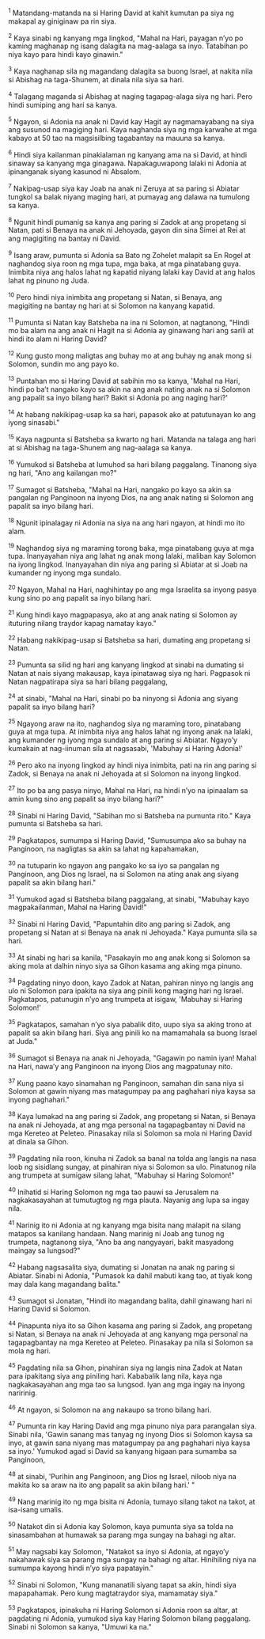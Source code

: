 <sup>1</sup>
Matandang-matanda na si Haring David at kahit kumutan pa siya ng makapal ay giniginaw pa rin siya. 

<sup>2</sup>
Kaya sinabi ng kanyang mga lingkod, "Mahal na Hari, payagan nʼyo po kaming maghanap ng isang dalagita na mag-aalaga sa inyo. Tatabihan po niya kayo para hindi kayo ginawin." 

<sup>3</sup>
Kaya naghanap sila ng magandang dalagita sa buong Israel, at nakita nila si Abishag na taga-Shunem, at dinala nila siya sa hari. 

<sup>4</sup>
Talagang maganda si Abishag at naging tagapag-alaga siya ng hari. Pero hindi sumiping ang hari sa kanya.

<sup>5</sup>
Ngayon, si Adonia na anak ni David kay Hagit ay nagmamayabang na siya ang susunod na magiging hari. Kaya naghanda siya ng mga karwahe at mga kabayo at 50 tao na magsisilbing tagabantay na mauuna sa kanya. 

<sup>6</sup>
Hindi siya kailanman pinakialaman ng kanyang ama na si David, at hindi sinaway sa kanyang mga ginagawa. Napakaguwapong lalaki ni Adonia at ipinanganak siyang kasunod ni Absalom. 

<sup>7</sup>
Nakipag-usap siya kay Joab na anak ni Zeruya at sa paring si Abiatar tungkol sa balak niyang maging hari, at pumayag ang dalawa na tumulong sa kanya. 

<sup>8</sup>
Ngunit hindi pumanig sa kanya ang paring si Zadok at ang propetang si Natan, pati si Benaya na anak ni Jehoyada, gayon din sina Simei at Rei at ang magigiting na bantay ni David. 

<sup>9</sup>
Isang araw, pumunta si Adonia sa Bato ng Zohelet malapit sa En Rogel at naghandog siya roon ng mga tupa, mga baka, at mga pinatabang guya. Inimbita niya ang halos lahat ng kapatid niyang lalaki kay David at ang halos lahat ng pinuno ng Juda. 

<sup>10</sup>
Pero hindi niya inimbita ang propetang si Natan, si Benaya, ang magigiting na bantay ng hari at si Solomon na kanyang kapatid. 

<sup>11</sup>
Pumunta si Natan kay Batsheba na ina ni Solomon, at nagtanong, "Hindi mo ba alam na ang anak ni Hagit na si Adonia ay ginawang hari ang sarili at hindi ito alam ni Haring David? 

<sup>12</sup>
Kung gusto mong maligtas ang buhay mo at ang buhay ng anak mong si Solomon, sundin mo ang payo ko. 

<sup>13</sup>
Puntahan mo si Haring David at sabihin mo sa kanya, 'Mahal na Hari, hindi po baʼt nangako kayo sa akin na ang anak nating anak na si Solomon ang papalit sa inyo bilang hari? Bakit si Adonia po ang naging hari?' 

<sup>14</sup>
At habang nakikipag-usap ka sa hari, papasok ako at patutunayan ko ang iyong sinasabi." 

<sup>15</sup>
Kaya nagpunta si Batsheba sa kwarto ng hari. Matanda na talaga ang hari at si Abishag na taga-Shunem ang nag-aalaga sa kanya. 

<sup>16</sup>
Yumukod si Batsheba at lumuhod sa hari bilang paggalang. Tinanong siya ng hari, "Ano ang kailangan mo?" 

<sup>17</sup>
Sumagot si Batsheba, "Mahal na Hari, nangako po kayo sa akin sa pangalan ng Panginoon na inyong Dios, na ang anak nating si Solomon ang papalit sa inyo bilang hari. 

<sup>18</sup>
Ngunit ipinalagay ni Adonia na siya na ang hari ngayon, at hindi mo ito alam. 

<sup>19</sup>
Naghandog siya ng maraming torong baka, mga pinatabang guya at mga tupa. Inanyayahan niya ang lahat ng anak mong lalaki, maliban kay Solomon na iyong lingkod. Inanyayahan din niya ang paring si Abiatar at si Joab na kumander ng inyong mga sundalo. 

<sup>20</sup>
Ngayon, Mahal na Hari, naghihintay po ang mga Israelita sa inyong pasya kung sino po ang papalit sa inyo bilang hari. 

<sup>21</sup>
Kung hindi kayo magpapasya, ako at ang anak nating si Solomon ay ituturing nilang traydor kapag namatay kayo." 

<sup>22</sup>
Habang nakikipag-usap si Batsheba sa hari, dumating ang propetang si Natan. 

<sup>23</sup>
Pumunta sa silid ng hari ang kanyang lingkod at sinabi na dumating si Natan at nais siyang makausap, kaya ipinatawag siya ng hari. Pagpasok ni Natan nagpatirapa siya sa hari bilang paggalang, 

<sup>24</sup>
at sinabi, "Mahal na Hari, sinabi po ba ninyong si Adonia ang siyang papalit sa inyo bilang hari? 

<sup>25</sup>
Ngayong araw na ito, naghandog siya ng maraming toro, pinatabang guya at mga tupa. At inimbita niya ang halos lahat ng inyong anak na lalaki, ang kumander ng iyong mga sundalo at ang paring si Abiatar. Ngayoʼy kumakain at nag-iinuman sila at nagsasabi, 'Mabuhay si Haring Adonia!' 

<sup>26</sup>
Pero ako na inyong lingkod ay hindi niya inimbita, pati na rin ang paring si Zadok, si Benaya na anak ni Jehoyada at si Solomon na inyong lingkod. 

<sup>27</sup>
Ito po ba ang pasya ninyo, Mahal na Hari, na hindi nʼyo na ipinaalam sa amin kung sino ang papalit sa inyo bilang hari?" 

<sup>28</sup>
Sinabi ni Haring David, "Sabihan mo si Batsheba na pumunta rito." Kaya pumunta si Batsheba sa hari. 

<sup>29</sup>
Pagkatapos, sumumpa si Haring David, "Sumusumpa ako sa buhay na Panginoon, na nagligtas sa akin sa lahat ng kapahamakan, 

<sup>30</sup>
na tutuparin ko ngayon ang pangako ko sa iyo sa pangalan ng Panginoon, ang Dios ng Israel, na si Solomon na ating anak ang siyang papalit sa akin bilang hari." 

<sup>31</sup>
Yumukod agad si Batsheba bilang paggalang, at sinabi, "Mabuhay kayo magpakailanman, Mahal na Haring David!" 

<sup>32</sup>
Sinabi ni Haring David, "Papuntahin dito ang paring si Zadok, ang propetang si Natan at si Benaya na anak ni Jehoyada." Kaya pumunta sila sa hari. 

<sup>33</sup>
At sinabi ng hari sa kanila, "Pasakayin mo ang anak kong si Solomon sa aking mola at dalhin ninyo siya sa Gihon kasama ang aking mga pinuno. 

<sup>34</sup>
Pagdating ninyo doon, kayo Zadok at Natan, pahiran ninyo ng langis ang ulo ni Solomon para ipakita na siya ang pinili kong maging hari ng Israel. Pagkatapos, patunugin nʼyo ang trumpeta at isigaw, 'Mabuhay si Haring Solomon!' 

<sup>35</sup>
Pagkatapos, samahan nʼyo siya pabalik dito, uupo siya sa aking trono at papalit sa akin bilang hari. Siya ang pinili ko na mamamahala sa buong Israel at Juda." 

<sup>36</sup>
Sumagot si Benaya na anak ni Jehoyada, "Gagawin po namin iyan! Mahal na Hari, nawaʼy ang Panginoon na inyong Dios ang magpatunay nito. 

<sup>37</sup>
Kung paano kayo sinamahan ng Panginoon, samahan din sana niya si Solomon at gawin niyang mas matagumpay pa ang paghahari niya kaysa sa inyong paghahari." 

<sup>38</sup>
Kaya lumakad na ang paring si Zadok, ang propetang si Natan, si Benaya na anak ni Jehoyada, at ang mga personal na tagapagbantay ni David na mga Kereteo at Peleteo. Pinasakay nila si Solomon sa mola ni Haring David at dinala sa Gihon. 

<sup>39</sup>
Pagdating nila roon, kinuha ni Zadok sa banal na tolda ang langis na nasa loob ng sisidlang sungay, at pinahiran niya si Solomon sa ulo. Pinatunog nila ang trumpeta at sumigaw silang lahat, "Mabuhay si Haring Solomon!" 

<sup>40</sup>
Inihatid si Haring Solomon ng mga tao pauwi sa Jerusalem na nagkakasayahan at tumutugtog ng mga plauta. Nayanig ang lupa sa ingay nila. 

<sup>41</sup>
Narinig ito ni Adonia at ng kanyang mga bisita nang malapit na silang matapos sa kanilang handaan. Nang marinig ni Joab ang tunog ng trumpeta, nagtanong siya, "Ano ba ang nangyayari, bakit masyadong maingay sa lungsod?" 

<sup>42</sup>
Habang nagsasalita siya, dumating si Jonatan na anak ng paring si Abiatar. Sinabi ni Adonia, "Pumasok ka dahil mabuti kang tao, at tiyak kong may dala kang magandang balita." 

<sup>43</sup>
Sumagot si Jonatan, "Hindi ito magandang balita, dahil ginawang hari ni Haring David si Solomon. 

<sup>44</sup>
Pinapunta niya ito sa Gihon kasama ang paring si Zadok, ang propetang si Natan, si Benaya na anak ni Jehoyada at ang kanyang mga personal na tagapagbantay na mga Kereteo at Peleteo. Pinasakay pa nila si Solomon sa mola ng hari. 

<sup>45</sup>
Pagdating nila sa Gihon, pinahiran siya ng langis nina Zadok at Natan para ipakitang siya ang piniling hari. Kababalik lang nila, kaya nga nagkakasayahan ang mga tao sa lungsod. Iyan ang mga ingay na inyong naririnig. 

<sup>46</sup>
At ngayon, si Solomon na ang nakaupo sa trono bilang hari. 

<sup>47</sup>
Pumunta rin kay Haring David ang mga pinuno niya para parangalan siya. Sinabi nila, 'Gawin sanang mas tanyag ng inyong Dios si Solomon kaysa sa inyo, at gawin sana niyang mas matagumpay pa ang paghahari niya kaysa sa inyo.' Yumukod agad si David sa kanyang higaan para sumamba sa Panginoon, 

<sup>48</sup>
at sinabi, 'Purihin ang Panginoon, ang Dios ng Israel, niloob niya na makita ko sa araw na ito ang papalit sa akin bilang hari.' " 

<sup>49</sup>
Nang marinig ito ng mga bisita ni Adonia, tumayo silang takot na takot, at isa-isang umalis. 

<sup>50</sup>
Natakot din si Adonia kay Solomon, kaya pumunta siya sa tolda na sinasambahan at humawak sa parang mga sungay na bahagi ng altar. 

<sup>51</sup>
May nagsabi kay Solomon, "Natakot sa inyo si Adonia, at ngayoʼy nakahawak siya sa parang mga sungay na bahagi ng altar. Hinihiling niya na sumumpa kayong hindi nʼyo siya papatayin." 

<sup>52</sup>
Sinabi ni Solomon, "Kung mananatili siyang tapat sa akin, hindi siya mapapahamak. Pero kung magtatraydor siya, mamamatay siya." 

<sup>53</sup>
Pagkatapos, ipinakuha ni Haring Solomon si Adonia roon sa altar, at pagdating ni Adonia, yumukod siya kay Haring Solomon bilang paggalang. Sinabi ni Solomon sa kanya, "Umuwi ka na."